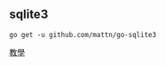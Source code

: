 ## sqlite3  

    go get -u github.com/mattn/go-sqlite3

[教學](https://willh.gitbook.io/build-web-application-with-golang-zhtw/05.0/05.3)  


